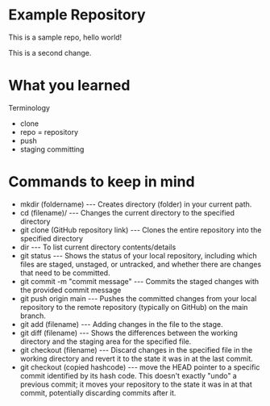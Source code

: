 # Example Repository
This is a sample repo, hello world!

This is a second change.

# What you learned
Terminology
- clone
- repo = repository
- push
- staging committing

# Commands to keep in mind
- mkdir (foldername) --- Creates directory (folder) in your current path.
- cd (filename)/ --- Changes the current directory to the specified directory
- git clone (GitHub repository link) --- Clones the entire repository into the specified directory
- dir --- To list current directory contents/details
- git status --- Shows the status of your local repository, including which files are staged, unstaged, or untracked, and whether there are changes that need to be committed.
- git commit -m "commit message" --- Commits the staged changes with the provided commit message
- git push origin main --- Pushes the committed changes from your local repository to the remote repository (typically on GitHub) on the main branch.
- git add (filename) --- Adding changes in the file to the stage.
- git diff (filename) --- Shows the differences between the working directory and the staging area for the specified file.
- git checkout (filename) --- Discard changes in the specified file in the working directory and revert it to the state it was in at the last commit.
- git checkout (copied hashcode) --- move the HEAD pointer to a specific commit identified by its hash code. This doesn't exactly "undo" a previous commit; it moves your repository to the state it was in at that commit, potentially discarding commits after it.